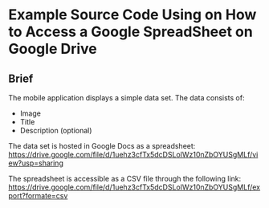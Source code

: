 # Example Source Code Using on How to Access a Google SpreadSheet on Google Drive 

## Brief 
The mobile application displays a simple data set. The data consists of:
- Image
- Title
- Description (optional)
    
The data set is hosted in Google Docs as a spreadsheet: 
https://drive.google.com/file/d/1uehz3cfTx5dcDSLolWz10nZbOYUSgMLf/view?usp=sharing

The spreadsheet is accessible as a CSV file through the following link:
https://drive.google.com/file/d/1uehz3cfTx5dcDSLolWz10nZbOYUSgMLf/export?formate=csv
